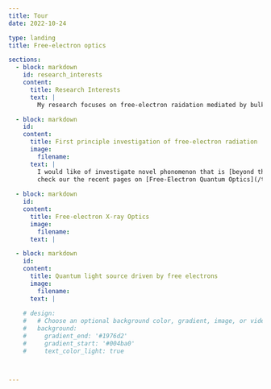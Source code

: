 ```yaml
---
title: Tour
date: 2022-10-24

type: landing
title: Free-electron optics

sections:
  - block: markdown
    id: research_interests
    content:
      title: Research Interests
      text: |
        My research focuses on free-electron raidation mediated by bulk and nanophotonic materials. In particular, we strive to deepen our unerstanding of quantum science in the field, and propose new applications based on the quantum materials and quantum technologies. ![roadmap](Research_dir.jpg) 

  - block: markdown
    id: 
    content:
      title: First principle investigation of free-electron radiation
      image:        
        filename: 
      text: |
        I would like of investigate novel phonomenon that is [beyond the current understanding](/tag/fundamental-breakthrough/) in the field of free-electron radiation. In particular, I am interested in investigating the radiation generated by quantum electrons. The quantum properties of electrons have been investigated mostly in the field of electron microscopy following Nobel Laureate Ahmed Zewail's research on free electrons interacting with the near-field of light. 
        check our the recent pages on [Free-Electron Quantum Optics](/tag/free-electron-quantum-optics/)
             
  - block: markdown
    id: 
    content:
      title: Free-electron X-ray Optics
      image:        
        filename: 
      text: |

  - block: markdown
    id: 
    content:
      title: Quantum light source driven by free electrons
      image:        
        filename: 
      text: | 
      
    # design:
    #   # Choose an optional background color, gradient, image, or video
    #   background:
    #     gradient_end: '#1976d2'
    #     gradient_start: '#004ba0'
    #     text_color_light: true



---
```

